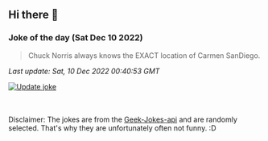 ## Hi there 👋

### Joke of the day (Sat Dec 10 2022)
<!-- joke -->
>Chuck Norris always knows the EXACT location of Carmen SanDiego.
<!-- /joke -->

*Last update: Sat, 10 Dec 2022 00:40:53 GMT*

[![Update joke](https://github.com/nclskfm/nclskfm/actions/workflows/joke.yml/badge.svg)](https://github.com/nclskfm/nclskfm/actions/workflows/joke.yml)

<br><br>
Disclaimer: The jokes are from the [Geek-Jokes-api](https://github.com/sameerkumar18/geek-joke-api) and are randomly selected. That's why they are unfortunately often not funny. :D
